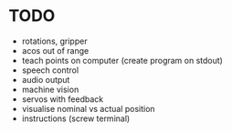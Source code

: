 # TODO

* rotations, gripper
* acos out of range
* teach points on computer (create program on stdout)
* speech control
* audio output
* machine vision
* servos with feedback
* visualise nominal vs actual position
* instructions (screw terminal)
